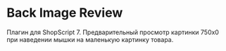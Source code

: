 # Back Image Review #

 Плагин для ShopScript 7. 
 Предварительный просмотр картинки 750x0 при наведении мышки на маленькую картинку товара. 
